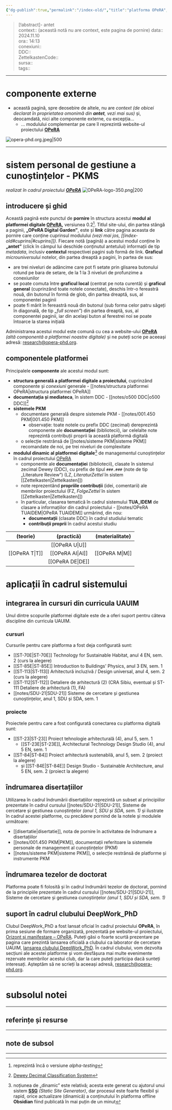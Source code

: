 ```yaml
---
{"dg-publish":true,"permalink":"/index-old/","title":"platforma OPeRA","tags":["gardenEntry"],"created":"2025-01-30T10:48:11.760+02:00","updated":"2025-01-25T15:49:48.000+02:00"}
---
```


> [!abstract]- antet  
> context:: (această notă nu are context, este pagina de pornire)
> data:: 2024.11.10  
> ora:: 14:13  
> conexiuni::  
> DDC::  
> ZettelkastenCode::  
> sursa::  
> tags::  


---

# componente externe
- această pagină, spre deosebire de altele, nu are *context* *(de obicei declarat în proprietatea omonimă din **antet**, vezi mai sus)* și, deocamdată, nici alte componente externe, cu excepția...
	- ... modulului complementar pe care îl reprezintă website-ul proiectului **[OPeRA](https://opera-phd.org/)**

![opera-phd.org.jpeg|500](/img/user/media/opera-phd.org.jpeg)

---

# sistem personal de gestiune a cunoștințelor - PKMS
*realizat în cadrul proiectului [**OPeRA**](https://opera-phd.org/)*
![OPeRA-logo-350.png|200](/img/user/media/OPeRA-logo-350.png)
## introducere și ghid
Această pagină este punctul de **pornire** în structura acestui **modul al platformei digitale [OPeRA](https://opera-phd.org/),** versiunea 0.2[^1].
Titlul site-ului, din partea stângă a paginii, **„OPeRA Digital Garden”**, este și **link** către pagina aceasta de pornire care conține cuprinsul modulului *(vezi mai jos, [[index-old#cuprins\|#cuprins]])*.
Fiecare notă (pagină) a acestui modul conține în **„antet”** (click în câmpul lui deschide conținutul antetului) informații de tip *metadata*, inclusiv **contextul** respectivei pagini sub formă de link.
**Graficul** *microuniversului* notelor, din partea dreaptă a pagini, în partea de sus:
- are trei niveluri de adâncime care pot fi setate prin glisarea butonului rotund pe bara de setare, de la 1 la 3 niveluri de profunzime a conexiunilor
- se poate comuta între **graficul local** (centrat pe nota curentă) și **graficul general** (cuprinzând toate notele conectate), deschis într-o fereastră nouă, din butonul în formă de glob, din partea dreaptă, sus, al componentei paginii
- poate fi mărit în fereastră nouă din butonul (sub forma celor patru săgeți în diagonală, de tip *„full screen”*) din partea dreaptă, sus, al componentei paginii, iar din același buton al ferestrei noi se poate întoarce la starea inițială

Administrarea acestui modul este comună cu cea a website-ului **[OPeRA](https://opera-phd.org/)** *(altă componentă a platformei noastre digitale)* și ne puteți scrie pe aceeași adresă: research@opera-phd.org.

## componentele platformei
Principalele **componente** ale acestui modul sunt:
- **structura generală a platformei digitale a proiectului**, cuprinzând componente și *conexiuni* generale - [[notes/structura platformei OPeRA\|structura platformei OPeRA]]
- **documentația și mediateca**, în sistem DDC - [[notes/o500 DDC\|o500 DDC]][^2]
- **sistemele PKM**
	- documentare generală despre sistemele PKM - [[notes/001.450 PKM\|001.450 PKM]]
		- observație: toate notele cu prefix DDC (zecimal) dereprezintă componente ale **documentației** (bibliotecii), iar celelalte note reprezintă contribuții proprii la această platformă digitală
	- o selecție restrânsă de [[notes/sisteme PKM\|sisteme PKM]] recomandate de noi, pe trei niveluri de complexitate
- **modulul dinamic al platformei digitale**[^3] de managementul cunoștințelor în cadrul proiectului [OPeRA](https://opera-phd.org/) 
	- componente ale **documentației** (bibliotecii), clasate în sistemul zecimal Dewey (DDC), cu prefix de tipul `###.###` (note de tip „Literature Review”) (LZ, *LiteraturZettel* în sistem [[Zettelkasten\|Zettelkasten]])
	- note reprezentând **propriile contribuții** (idei, comentarii) ale membrilor proiectului (FZ, *FolgeZettel* în sistem [[Zettelkasten\|Zettelkasten]])
	- în particular, clasarea tematică în cadrul sistemului **TUA_IDEM** de clasare a informațiilor din cadrul proiectului - [[notes/OPeRA TUAIDEM\|OPeRA TUAIDEM]] urmărind, din nou:
		- **documentații** (clasate DDC) în cadrul studiului tematic
		- **contribuții proprii** în cadrul acestui studiu

|    (teorie)    |    (practică)    | (materialitate) |
|:--------------:|:----------------:|:---------------:|
|                |  [[OPeRA U\|U]]  |                 |
| [[OPeRA T\|T]] | [[OPeRA AI\|AI]] | [[OPeRA M\|M]]  |
|                | [[OPeRA DE\|DE]] |                 |
# aplicații în cadrul sistemului
## integrarea în cursuri din curricula UAUIM
Unul dintre scopurile platformei digitale este de a oferi suport pentru câteva discipline din curricula UAUIM.
### cursuri
Cursurile pentru care platforma a fost deja configurată sunt:
- [[ST-70E\|ST-70E]] Technology for Sustainable Habitat, anul 4 EN, sem. 2 (curs la alegere)
- [[ST-85E\|ST-85E]] Introduction to Buildings' Physics, anul 3 EN, sem. 1
- [[ST-113\|ST-113]] Arhitectură incluzivă / Design universal, anul 4, sem. 2 (curs la alegere)
- [[ST-112\|ST-112]] Detaliere de arhitectură (2) (CRA Sibiu, eventual și ST-111 Detaliere de arhitectură (1), FA)
- [[notes/SDU-21\|SDU-21]] Sisteme de cercetare și gestiunea cunoștințelor, anul 1, SDU și SDA, sem. 1
### proiecte
Proiectele pentru care a fost configurată conectarea cu platforma digitală sunt:
- [[ST-23\|ST-23]] Proiect tehnologie arhitecturală (4), anul 5, sem. 1
	- [[ST-23E\|ST-23E]], Architectural Technology Design Studio (4), anul 5 EN, sem. 1
- [[ST-84\|ST-84]] Proiect arhitectură sustenabilă, anul 5, sem. 2 (proiect la alegere)
	- și [[ST-84E\|ST-84E]] Design Studio - Sustainable Architecture, anul 5 EN, sem. 2 (proiect la alegere)
## îndrumarea disertațiilor
Utilizarea în cadrul îndrumării disertațiilor reprezintă un subset al principiilor prezentate în cadrul cursului [[notes/SDU-21\|SDU-21]], Sisteme de cercetare și gestiunea cunoștințelor *(anul 1, SDU și SDA, sem. 1)* și ilustrate în cadrul acestei platforme, cu precădere pornind de la notele și modulele următoare:
- [[disertatie\|disertatie]], nota de pornire în activitatea de îndrumare a disertațiilor
- [[notes/001.450 PKM\|PKM]], documentații referitoare la sistemele personale de management al cunoștințelor (PKM)
- [[notes/sisteme PKM\|sisteme PKM]], o selecție restrânsă de platforme și instrumente PKM
## îndrumarea tezelor de doctorat
Platforma poate fi folosită și în cadrul îndrumării tezelor de doctorat, pornind de la principiile prezentate în cadrul cursului [[notes/SDU-21\|SDU-21]], Sisteme de cercetare și gestiunea cunoștințelor *(anul 1, SDU și SDA, sem. 1)*
## suport în cadrul clubului DeepWork_PhD
Clubul DeepWork_PhD a fost lansat oficial în cadrul proiectului **OPeRA**, în prima sesiune de formare organizată, prezentată pe website-ul proiectului, [Orizont și manifestare – OPeRA](https://opera-phd.org/orizont-si-manifestare/). Puteți găsi o foarte scurtă prezentare pe pagina care prezintă lansarea oficială a clubului ca laborator de cercetare UAUIM, [lansarea clubului DeepWork_PhD](https://opera-phd.org/s1-3/).
În cadrul clubului, vom dezvolta secțiuni ale acestei platforme și vom desfășura mai multe evenimente rezervate membrilor acestui club, dar la care puteți participa dacă sunteți interesați. Așteptăm să ne scrieți la aceeași adresă, research@opera-phd.org.



---
# subsolul notei
---
## referințe și resurse


---
## note de subsol
---
[^1]: reprezintă încă o versiune *alpha-testing*
[^2]: [Dewey Decimal Classification System](https://en.wikipedia.org/wiki/Dewey_Decimal_Classification)
[^3]: noțiunea de „dinamic” este relativă; acesta este generat cu ajutorul unui sistem **[SSG](https://medium.com/codex/web-design-patterns-ssr-ssg-and-spa-fadad7673dfe)** *(Static Site Generator)*, dar procesul este foarte flexibil și rapid, orice actualizare (dinamică) a conținutului în platforma offline **Obsidian** fiind publicată în mai puțin de un minut